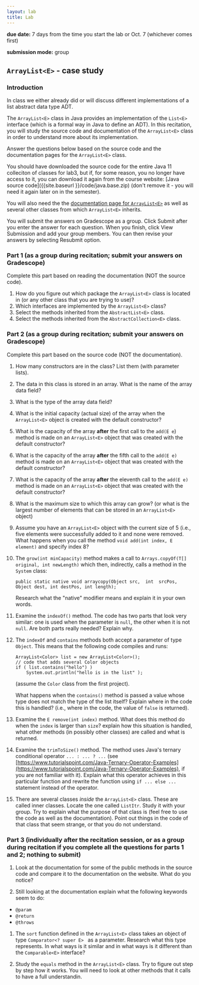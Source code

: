 ```yaml
---
layout: lab
title: Lab
---
```


<div class="lab-right" markdown="1">

__due date:__ 7 days from the time you start the lab or
Oct. 7
(whichever comes first)

__submission mode:__ group

</div>

<main markdown="1" class="lab">

## <code class="code_title">ArrayList&lt;E&gt;</code> - case study




### Introduction

In class we either already did or will discuss different implementations
of a list abstract data type ADT.

The `ArrayList<E>` class in Java provides an implementation of the `List<E>` interface (which is a formal way in Java to define an ADT).
In this recitation, you will study the source code and documentation of the `ArrayList<E>` class in order to understand more about its implementation.

Answer the questions below based on the source code and the documentation pages for the `ArrayList<E>` class.

You should have downloaded the source code for the entire Java 11 colleciton
of classes for lab3, but if, for some reason, you no longer have access to it, you can download it again from the course website: [Java source code]({{site.baseurl }}/code/java.base.zip) (don't remove it - you will need it again later on in the semester).

You will also need the the [documentation page for `ArrayList<E>`](https://docs.oracle.com/en/java/javase/11/docs/api/java.base/java/util/ArrayList.html) as well as several other classes from which `ArrayList<E>` inherits.

You will submit the answers on Gradescope as a group. Click Submit after you enter the answer for each question. When you finish, click View Submission and add your group members. You can then revise your answers by selecting Resubmit option.




### Part 1 (as a group during recitation; submit your answers on Gradescope)

<span class="strong">Complete this part based on reading the documentation (NOT the source code).</span>


1. How do you figure out which package the `ArrayList<E>` class is located in (or any other class that you are trying to use)?
2. Which interfaces are implemented by the `ArrayList<E>` class?
3. Select the methods inherited from the `AbstractList<E>`  class.
4. Select the methods inherited from the `AbstractCollection<E>` class.


### Part 2 (as a group during recitation; submit your answers on Gradescope)

<span class="strong">Complete this part based on the source code (NOT the documentation).</span>


1. How many constructors are in the class? List them (with parameter lists).


2. The data in this class is stored in an array. What is the name of the array data field?
3. What is the type of the array data field?
4. What is the initial capacity (actual size) of the array when the `ArrayList<E>` object is created with the default constructor?
5. What is the capacity of the array **after** the first call to the `add(E e`) method is made on an `ArrayList<E>` object that was created with the default constructor?
6. What is the capacity of the array **after** the fifth call to the `add(E e)` method is made on an `ArrayList<E>` object that was created with the default constructor?
7. What is the capacity of the array **after** the eleventh call to the `add(E e)` method is made on an `ArrayList<E>` object that was created with the default constructor?
8. What is the maximum size to which this array can grow? (or what is the largest number of elements that can be stored in an `ArrayList<E>` object)
9. Assume you have an `ArrayList<E>` object with the current size of 5 (i.e., five elements were successfully added to it and none were removed. What happens when you call the method `void add(int index, E element)` and specify index 8?
10. The `grow(int minCapacity)` method makes a call to `Arrays.copyOf(T[] original, int newLength)` which then, indirectly, calls a method in the `System` class:

    `public static native void arraycopy(Object src,  int  srcPos, Object dest, int destPos, int length);`

	Research what the "native" modifier means and explain it in your own words.
11. Examine the `indexOf()` method. The code has two parts that look very similar: one is used when the parameter is `null`, the other when it is not `null`. Are both parts really needed? Explain why.
12. The `indexOf` and `contains` methods both accept a parameter of type `Object`. This means that the following code compiles and runs:

	```
	ArrayList<Color> list = new ArrayList<Color>();
    // code that adds several Color objects
    if ( list.contains("hello") )
    	System.out.println("hello is in the list" );
    ```

    (assume the `Color` class from the first project).

    What happens when the `contains()` method is passed a value whose type does not match the type of the list itself? Explain where in the code this is handled? (i.e., where in the code, the value of `false` is returned).


13. Examine the    `E remove(int index)`    method. What does this method do when the `index` is larger than `size`? explain how this situation is handled, what other methods (in possibly other classes) are called  and  what is returned.

14. Examine the `trimToSize()` method. The method uses Java's ternary conditional operator `... : ... ? ...`
(see [https://www.tutorialspoint.com/Java-Ternary-Operator-Examples](https://www.tutorialspoint.com/Java-Ternary-Operator-Examples), if you are not familiar with it). Explain what this operator achieves in this particular function and rewrite the function using `if ... else ...` statement instead of the operator.

15. There are several classes _inside_ the `ArrayList<E>` class. These are called inner classes. Locate the one called `ListItr`. Study it with your group. Try to explain what the purpose of that class is (feel free to use the code as well as the documentation).  Point out things in the code of that class that seem strange, or that you do not understand.



### Part 3 (individually after the recitation session, or as a group during recitation if you complete all the questions for parts 1 and 2; nothing to submit)

1. Look at the documentation for some of the public methods in the source code and compare it to the documentation on the website. What do you notice?

1. Still looking at the documentation explain what the following keywords seem to do:
  - `@param`
  - `@return`
  - `@throws`

1. The `sort` function defined in the `ArrayList<E>` class takes an object of type `Comparator<? super E> ` as a parameter. Research what this type represents. In what ways is it similar and in what ways is it different than the `Comparable<E>` interface?

1. Study the `equals` method  in the `ArrayList<E>` class. Try to figure out step by step how it works. You will need to look at other methods that it calls to have a full understandin.


</main>
